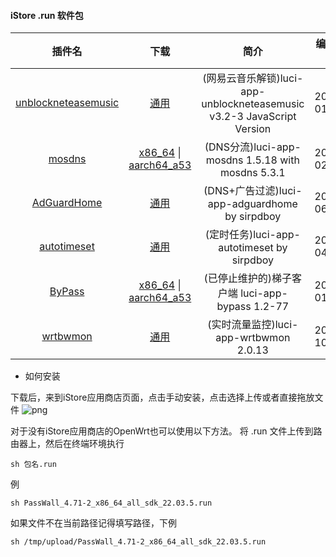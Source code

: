 #### iStore .run 软件包

|插件名|下载|简介|编译日期|
| :----: | :----: | :----: | :----: |
| [unblockneteasemusic](https://github.com/UnblockNeteaseMusic/luci-app-unblockneteasemusic) | [通用](https://github.com/bcseputetto/Are-u-ok/raw/master/packages/generic/unblockneteasemusic.run) | (网易云音乐解锁)luci-app-unblockneteasemusic v3.2-3 JavaScript Version |2024-01-05|
| [mosdns](https://github.com/sbwml/luci-app-mosdns) | [x86_64](https://github.com/bcseputetto/Are-u-ok/raw/master/packages/x86_64/mosdns_5.3.1-1_x86_64_all.run) \| [aarch64_a53](https://github.com/bcseputetto/Are-u-ok/raw/master/packages/aarch64/mosdns_5.3.1-1_aarch64_a53_all.run) | (DNS分流)luci-app-mosdns 1.5.18 with mosdns 5.3.1 |2024-02-26|
| [AdGuardHome](https://github.com/sirpdboy/sirpdboy-package) | [通用](https://github.com/bcseputetto/Are-u-ok/raw/master/packages/generic/adguardhome.run) | (DNS+广告过滤)luci-app-adguardhome by sirpdboy |2024-06-30|
| [autotimeset](https://github.com/sirpdboy/luci-app-autotimeset) | [通用](https://github.com/bcseputetto/Are-u-ok/raw/master/packages/generic/autotimeset.run) | (定时任务)luci-app-autotimeset by sirpdboy |2024-04-12|
| [ByPass](https://github.com/tianiue/luci-app-bypass) | [x86_64](https://github.com/bcseputetto/Are-u-ok/raw/master/packages/x86_64/Bypass_1.2-77_x86_64_all_sdk_22.03.6.run) \| [aarch64_a53](https://github.com/bcseputetto/Are-u-ok/raw/master/packages/aarch64/Bypass_1.2-77_aarch64_a53_all_sdk_22.03.6.run) | (已停止维护的)梯子客户端 luci-app-bypass 1.2-77 |2024-01-05|
| [wrtbwmon](https://github.com/brvphoenix/luci-app-wrtbwmon) | [通用](https://github.com/bcseputetto/Are-u-ok/raw/master/packages/generic/wrtbwmon_2.0.13.run) | (实时流量监控)luci-app-wrtbwmon 2.0.13 | 2023-10-30 |


* 如何安装

下载后，来到iStore应用商店页面，点击手动安装，点击选择上传或者直接拖放文件
![png](https://cdn.jsdelivr.net/gh/bcseputetto/Are-u-ok@master/packages/install.png)

对于没有iStore应用商店的OpenWrt也可以使用以下方法。
将 .run 文件上传到路由器上，然后在终端环境执行
```console
sh 包名.run
```
例
```console
sh PassWall_4.71-2_x86_64_all_sdk_22.03.5.run
```
如果文件不在当前路径记得填写路径，下例
```console
sh /tmp/upload/PassWall_4.71-2_x86_64_all_sdk_22.03.5.run
```
